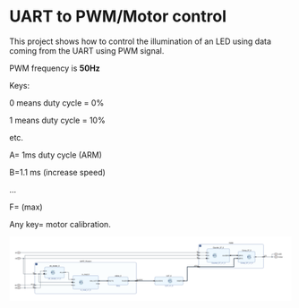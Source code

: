 # UART to PWM/Motor control	

This project shows how to control the illumination of an LED using data coming from the UART using PWM signal.  

PWM frequency is **50Hz**

Keys:

0 means duty cycle = 0% 

1 means duty cycle = 10%

etc.

A= 1ms duty cycle (ARM)

B=1.1 ms (increase speed)

...

F= (max)

Any key= motor calibration. 

![image info](./main.png)